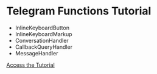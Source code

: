 # Telegram Functions Tutorial
- InlineKeyboardButton
- InlineKeyboardMarkup
- ConversationHandler
- CallbackQueryHandler
- MessageHandler

[Access the Tutorial](https://gabiusp.github.io/telegram-functions-tutorial/)
